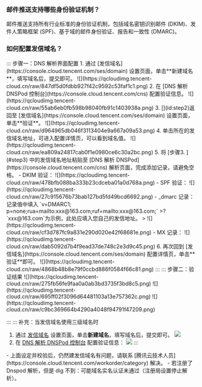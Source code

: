 [](id:que1) 

### 邮件推送支持哪些身份验证机制？
邮件推送支持所有行业标准的身份验证机制，包括域名密钥识别邮件 (DKIM)、发件人策略框架 (SPF)、基于域的邮件身份验证、报告和一致性 (DMARC)。

[](id:que2) 
### 如何配置发信域名？
<dx-tabs>
::: 步骤一：DNS 解析界面配置
1. 通过 [发信域名](https://console.cloud.tencent.com/ses/domain) 设置页面，单击**新建域名**，填写域名后，提交即可。
![](https://qcloudimg.tencent-cloud.cn/raw/847df5d0fdbb927f42c9592c53faf1c1.png)
2.  在 [DNS 解析 DNSPod 控制台](https://console.cloud.tencent.com/cns) 配置验证信息。
![](https://qcloudimg.tencent-cloud.cn/raw/55ab6eb0fb598b98040fb91c1403938a.png)
3. [](id:step2)返回至 [发信域名](https://console.cloud.tencent.com/ses/domain) 设置页面，单击**验证**。
![](https://qcloudimg.tencent-cloud.cn/raw/d964965db046f3113404e9a667a09a53.png)
4. 单击所在的发信域名地址，可进入配置详情页，可以看到域名值。
![](https://qcloudimg.tencent-cloud.cn/raw/ea809a24817cab0f1e0980ce6c30a2bc.png)
5. 将 [步骤3. ](#step3) 中的发信域名地址粘贴至 [DNS 解析 DNSPod](https://console.cloud.tencent.com/cns) 解析页面，完成添加记录，请避免空格。
 - DKIM 验证：
![](https://qcloudimg.tencent-cloud.cn/raw/478bfb088ba333b23cdceba01a0d768a.png)
 - SPF 验证：
![](https://qcloudimg.tencent-cloud.cn/raw/27c915676b73bab127bd5fd49bcd6692.png)
 - _dmarc 记录：
记录值中填入 `v=DMARC1; p=none;rua=mailto:xxx@163.com;ruf=mailto:xxx@163.com;`
>? `xxx@163.com`为示例，此处应填入您自己的发信地址。
>
![](https://qcloudimg.tencent-cloud.cn/raw/cf3d787fc9a831e290d020e42f68681e.png)
 - MX 记录：
![](https://qcloudimg.tencent-cloud.cn/raw/dab5092d7b4f9ead37de748c2e3d9c45.png)
6. 再次回到 [发信域名](https://console.cloud.tencent.com/ses/domain) 配置详情页，单击**验证**即可。
![](https://qcloudimg.tencent-cloud.cn/raw/4868b48b8e79f0ccbd886f0584f66c81.png)
:::
::: 步骤二：验证结果
![](https://qcloudimg.tencent-cloud.cn/raw/275fb56fe9faa0a0ab3bd3735f3bd8c5.png)
![](https://qcloudimg.tencent-cloud.cn/raw/695ff02f3096d64481103a13e757362c.png)
![](https://qcloudimg.tencent-cloud.cn/raw/c9bc369664b4290a4048f94791f47209.png)

:::
::: 补充：当发信域名使用三级域名时
1. 通过 [发信域名](https://console.cloud.tencent.com/ses/domain) 设置页面，单击**新建域名**，填写域名后，提交即可。
![](https://qcloudimg.tencent-cloud.cn/raw/becb7114398ece2c31de737190a0eae0.png)
2. 在 [DNS 解析 DNSPod 控制台](https://console.cloud.tencent.com/cns) 配置验证信息：
![](https://qcloudimg.tencent-cloud.cn/raw/ebe976120f18f30888cd40ff8e713b6c.png)
:::
</dx-tabs>


<dx-alert infotype="explain" title="">
- 上面设定并校验后，仍然建发信域名有问题，请联系 [腾讯云技术人员](https://console.cloud.tencent.com/workorder/category) 解决。
- 若注册了 Dnspod 解析，但是 dig 不到：可能域名实名认证未通过（注册局设置停止解析）。
</dx-alert>

